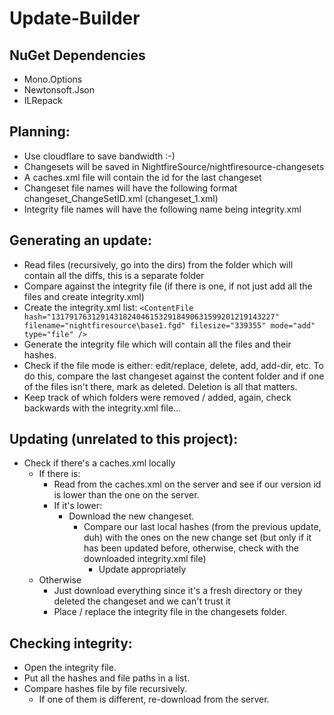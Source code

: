 Update-Builder
====================

NuGet Dependencies
---------------------
- Mono.Options
- Newtonsoft.Json
- ILRepack

Planning:
---------------------
- Use cloudflare to save bandwidth :-)
- Changesets will be saved in NightfireSource/nightfiresource-changesets
- A caches.xml file will contain the id for the last changeset
- Changeset file names will have the following format changeset_ChangeSetID.xml (changeset_1.xml)
- Integrity file names will have the following name being integrity.xml
 
Generating an update:
---------------------
- Read files (recursively, go into the dirs) from the folder which will contain all the diffs, this is a separate folder
- Compare against the integrity file (if there is one, if not just add all the files and create integrity.xml)
- Create the integrity.xml list:
`<ContentFile hash="13179176312914318240461532918490631599201219143227" filename="nightfiresource\base1.fgd" filesize="339355" mode="add" type="file" />`
- Generate the integrity file which will contain all the files and their hashes.
- Check if the file mode is either: edit/replace, delete, add, add-dir, etc.
	To do this, compare the last changeset against the content folder and if one of the files isn't there, mark as deleted. 
		Deletion is all that matters.
- Keep track of which folders were removed / added, again, check backwards with the integrity.xml file...
 
Updating (unrelated to this project):
---------------------
- Check if there's a caches.xml locally
	- If there is:
		- Read from the caches.xml on the server and see if our version id is lower than the one on the server.
		- If it's lower:
			- Download the new changeset.
				- Compare our last local hashes (from the previous update, duh) with the ones on the new change set (but only if it has been updated before, otherwise, check with the downloaded integrity.xml file)
					- Update appropriately
	- Otherwise
		- Just download everything since it's a fresh directory or they deleted the changeset and we can't trust it
		- Place / replace the integrity file in the changesets folder.
 
Checking integrity:
---------------------
- Open the integrity file.
- Put all the hashes and file paths in a list.
- Compare hashes file by file recursively.
	- If one of them is different, re-download from the server.
